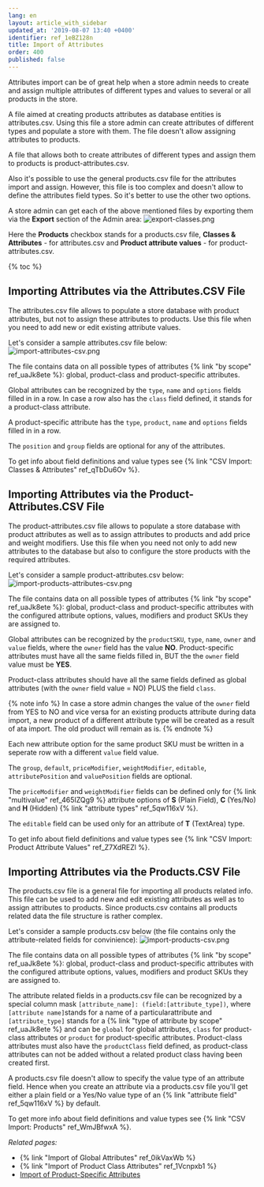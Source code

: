 ```yaml
---
lang: en
layout: article_with_sidebar
updated_at: '2019-08-07 13:40 +0400'
identifier: ref_1eBZ128n
title: Import of Attributes
order: 400
published: false
---
```

Attributes import can be of great help when a store admin needs to create and assign multiple attributes of different types and values to several or all products in the store. 

A file aimed at creating products attributes as database entities is attributes.csv. Using this file a store admin can create attributes of different types and populate a store with them. The file doesn't allow assigning attributes to products.

A file that allows both to create attributes of different types and assign them to products is product-attributes.csv. 

Also it's possible to use the general products.csv file for the attributes import and assign. However, this file is too complex and doesn't allow to define the attributes field types. So it's better to use the other two options.

A store admin can get each of the above mentioned files by exporting them via the **Export** section of the Admin area:
![export-classes.png]({{site.baseurl}}/attachments/ref_1Vcnpxb1/export-classes.png)

Here the **Products** checkbox stands for a products.csv file, **Classes & Attributes** - for attributes.csv and **Product attribute values** - for product-attributes.csv. 

{% toc %}

## Importing Attributes via the Attributes.CSV File

The attributes.csv file allows to populate a store database with product attributes, but not to assign these attributes to products. Use this file when you need to add new or edit existing attribute values.

Let's consider a sample attributes.csv file below:
![import-attributes-csv.png]({{site.baseurl}}/attachments/ref_1eBZ128n/import-attributes-csv.png)

The file contains data on all possible types of attributes {% link "by scope" ref_uaJk8ete %}: global, product-class and product-specific attributes.

Global attributes can be recognized by the `type`, `name` and `options` fields filled in in a row. In case a row also has the `class` field defined, it stands for a product-class attribute.

A product-specific attribute has the `type`, `product`, `name` and `options` fields filled in in a row.

The `position` and `group` fields are optional for any of the attributes.

To get info about field definitions and value types see {% link "CSV Import: Classes & Attributes" ref_qTbDu6Ov %}.

## Importing Attributes via the Product-Attributes.CSV File

The product-attributes.csv file allows to populate a store database with product attributes as well as to assign attributes to products and add price and weight modifiers. Use this file when you need not only to add new attributes to the database but also to configure the store products with the required attributes.

Let's consider a sample product-attributes.csv below:
![import-products-attributes-csv.png]({{site.baseurl}}/attachments/ref_1eBZ128n/import-products-attributes-csv.png)

The file contains data on all possible types of attributes  {% link "by scope" ref_uaJk8ete %}: global, product-class and product-specific attributes with the configured attribute options, values, modifiers and product SKUs they are assigned to.

Global attributes can be recognized by the `productSKU`, `type`, `name`, `owner` and `value` fields, where the `owner` field has the value **NO**. Product-specific attributes must have all the same fields filled in, BUT the the `owner` field value must be **YES**.

Product-class attributes should have all the same fields defined as global attributes (with the `owner` field value = NO) PLUS the field `class`.

{% note info %}
In case a store admin changes the value of the `owner` field from YES to NO and vice versa for an existing products attribute during data import, a new product of a different attribute type will be created as a result of ata import. The old product will remain as is.
{% endnote %}

Each new attribute option for the same product SKU must be written in a seperate row with a different `value` field value.

The `group`, `default`, `priceModifier`, `weightModifier`, `editable`, `attributePosition` and `valuePosition` fields are optional. 

The `priceModifier` and `weightModifier` fields can be defined only for {% link "multivalue" ref_465IZQg9 %} attribute options of **S** (Plain Field), **C** (Yes/No) and **H** (Hidden) {% link "attribute types" ref_5qw116xV %}.

The `editable` field can be used only for an attribute of **T** (TextArea) type. 

To get info about field definitions and value types see {% link "CSV Import: Product Attribute Values" ref_Z7XdREZl %}.

## Importing Attributes via the Products.CSV File

The products.csv file is a general file for importing all products related info. This file can be used to add new and edit existing attributes as well as to assign attributes to products. Since products.csv contains all products related data the file structure is rather complex. 

Let's consider a sample products.csv below (the file contains only the attribute-related fields for convinience):
![import-products-csv.png]({{site.baseurl}}/attachments/ref_1eBZ128n/import-products-csv.png)

The file contains data on all possible types of attributes  {% link "by scope" ref_uaJk8ete %}: global, product-class and product-specific attributes with the configured attribute options, values, modifiers and product SKUs they are assigned to.

The attribute related fields in a products.csv file can be recognized by a special column mask `[attribute_name]: (field:[attribute_type])`, where `[attribute name]`stands for a name of a particularattribute and `[attribute_type]` stands for a {% link "type of attribute by scope" ref_uaJk8ete %} and can be `global` for global attributes, `class` for product-class attributes or `product` for product-specific attributes. Product-class attributes must also have the `productClass` field defined, as product-class attributes can not be added without a related product class having been created first. 

A products.csv file doesn't allow to specify the value type of an attribute field. Hence when you create an attribute via a products.csv file you'll get either a plain field or a Yes/No value type of an {% link "attribute field" ref_5qw116xV %} by default.

To get more info about field definitions and value types see {% link "CSV Import: Products" ref_WmJBfwxA %}.

_Related pages:_

*   {% link "Import of Global Attributes" ref_0ikVaxWb %}
*   {% link "Import of Product Class Attributes" ref_1Vcnpxb1 %}
*   [Import of Product-Specific Attributes](https://kb.x-cart.com/product_classes_and_attributes/attributes/attribute_scope/product-specific.html#importing-product-specific-attributes "Import of Attributes")